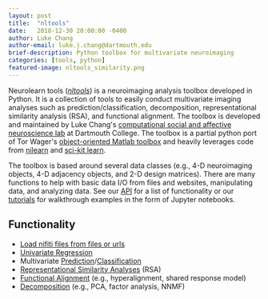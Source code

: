 ```yaml
---
layout: post
title:  "nltools"
date:   2018-12-30 20:00:00 -0400
author: Luke Chang
author-email: luke.j.chang@dartmouth.edu
brief-description: Python toolbox for multivariate neuroimaging
categories: [tools, python]
featured-image: nltools_similarity.png
---
```


Neurolearn tools (*[nltools](https://neurolearn.readthedocs.io/en/latest/)*) is a neuroimaging analysis toolbox developed in Python. It is a collection of tools to easily conduct multivariate imaging analyses such as prediction/classification, decomposition, representational similarity analysis (RSA), and functional alignment. The toolbox is developed and maintained by Luke Chang's [computational social and affective neuroscience lab](http://cosanlab.com) at Dartmouth College. The toolbox is a partial python port of Tor Wager's [object-oriented Matlab toolbox](https://github.com/canlab/CanlabCore) and heavily leverages code from [nilearn](http://nilearn.github.io/) and [sci-kit learn](https://scikit-learn.org/stable/).

The toolbox is based around several data classes (e.g., 4-D neuroimaging objects, 4-D adjacency objects, and 2-D design matrices). There are many functions to help with basic data I/O from files and websites, manipulating data, and analyzing data.  See our [API](https://neurolearn.readthedocs.io/en/latest/api.html) for a list of functionality or our [tutorials](https://neurolearn.readthedocs.io/en/latest/auto_examples/index.html) for walkthrough examples in the form of Jupyter notebooks.

## Functionality
 * [Load nifiti files from files or urls](https://neurolearn.readthedocs.io/en/latest/auto_examples/01_DataOperations/plot_neurovault_io.html#sphx-glr-auto-examples-01-dataoperations-plot-neurovault-io-py)
 * [Univariate Regression](https://neurolearn.readthedocs.io/en/latest/auto_examples/02_Analysis/plot_univariate_regression.html#sphx-glr-auto-examples-02-analysis-plot-univariate-regression-py)
 * Multivariate [Prediction](https://neurolearn.readthedocs.io/en/latest/auto_examples/02_Analysis/plot_multivariate_prediction.html#sphx-glr-auto-examples-02-analysis-plot-multivariate-prediction-py)/[Classification](https://neurolearn.readthedocs.io/en/latest/auto_examples/02_Analysis/plot_multivariate_classification.html#sphx-glr-auto-examples-02-analysis-plot-multivariate-classification-py)
 * [Representational Similarity Analyses](https://neurolearn.readthedocs.io/en/latest/auto_examples/01_DataOperations/plot_adjacency.html#sphx-glr-auto-examples-01-dataoperations-plot-adjacency-py) (RSA)
 * [Functional Alignment](https://neurolearn.readthedocs.io/en/latest/auto_examples/02_Analysis/plot_hyperalignment.html#sphx-glr-auto-examples-02-analysis-plot-hyperalignment-py) (e.g., hyperalignment, shared response model)
 * [Decomposition](https://neurolearn.readthedocs.io/en/latest/auto_examples/02_Analysis/plot_decomposition.html#sphx-glr-auto-examples-02-analysis-plot-decomposition-py) (e.g., PCA, factor analysis, NNMF)

 <figure>
   <span class="image main">
     <img src="{{site.baseurl}}/images/tutorials/{{ page.featured-image }}" alt="">
   </span>
 </figure>
